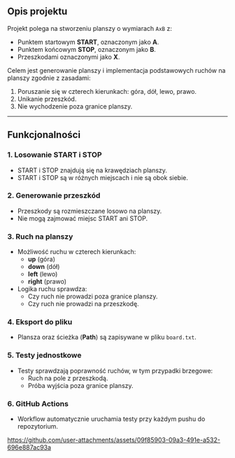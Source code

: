 ## **Opis projektu**
Projekt polega na stworzeniu planszy o wymiarach `AxB` z:
- Punktem startowym **START**, oznaczonym jako **A**.
- Punktem końcowym **STOP**, oznaczonym jako **B**.
- Przeszkodami oznaczonymi jako **X**.

Celem jest generowanie planszy i implementacja podstawowych ruchów na planszy zgodnie z zasadami:
1. Poruszanie się w czterech kierunkach: góra, dół, lewo, prawo.
2. Unikanie przeszkód.
3. Nie wychodzenie poza granice planszy.

---

## **Funkcjonalności**

### **1. Losowanie START i STOP**
- START i STOP znajdują się na krawędziach planszy.
- START i STOP są w różnych miejscach i nie są obok siebie.

### **2. Generowanie przeszkód**
- Przeszkody są rozmieszczane losowo na planszy.
- Nie mogą zajmować miejsc START ani STOP.

### **3. Ruch na planszy**
- Możliwość ruchu w czterech kierunkach:
  - **up** (góra)
  - **down** (dół)
  - **left** (lewo)
  - **right** (prawo)
- Logika ruchu sprawdza:
  - Czy ruch nie prowadzi poza granice planszy.
  - Czy ruch nie prowadzi na przeszkodę.

### **4. Eksport do pliku**
- Plansza oraz ścieżka (**Path**) są zapisywane w pliku `board.txt`.

### **5. Testy jednostkowe**
- Testy sprawdzają poprawność ruchów, w tym przypadki brzegowe:
  - Ruch na pole z przeszkodą.
  - Próba wyjścia poza granice planszy.

### **6. GitHub Actions**
- Workflow automatycznie uruchamia testy przy każdym pushu do repozytorium.

https://github.com/user-attachments/assets/09f85903-09a3-491e-a532-696e887ac93a

